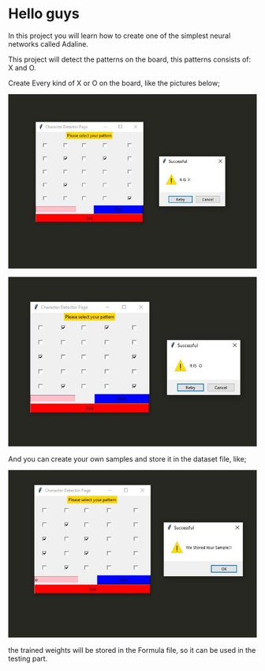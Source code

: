 #  Hello  guys
In this project you will learn how to create one of the simplest neural networks called Adaline.

This project will detect the patterns on the board, this patterns consists of: X and O.

Create Every kind of X or O on the board, like the pictures below;

<p align="center">
  <img height="10%" width='100%' src="https://github.com/mralamdari/Machine_Learning_Projects/blob/main/X%26O_With_MLP/1.JPG"/>
</p> 

<p align="center">
  <img height="10%" width='100%' src="https://github.com/mralamdari/Machine_Learning_Projects/blob/main/X%26O_With_MLP/2.JPG"/>
</p> 

And you can create your own samples and store it in the dataset file, like;

<p align="center">
  <img height="10%" width='100%' src="https://github.com/mralamdari/Machine_Learning_Projects/blob/main/X%26O_With_MLP/3.JPG"/>
</p> 

the trained weights will be stored in the Formula file, so it can be used in the testing part.
